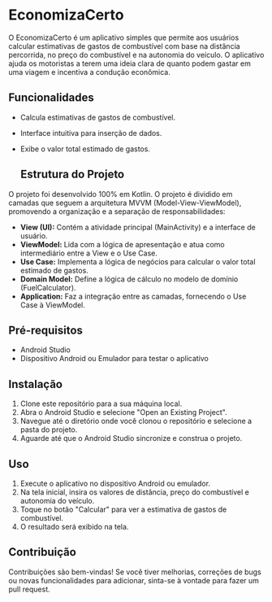# EconomizaCerto

O EconomizaCerto é um aplicativo simples que permite aos usuários calcular estimativas de gastos de combustível com base na distância percorrida, no preço do combustível e na autonomia do veículo. O aplicativo ajuda os motoristas a terem uma ideia clara de quanto podem gastar em uma viagem e incentiva a condução econômica.

## Funcionalidades

- Calcula estimativas de gastos de combustível.
- Interface intuitiva para inserção de dados.
- Exibe o valor total estimado de gastos.

  ## Estrutura do Projeto

O projeto foi desenvolvido 100% em Kotlin. O projeto é dividido em camadas que seguem a arquitetura MVVM (Model-View-ViewModel), promovendo a organização e a separação de responsabilidades:

- **View (UI):** Contém a atividade principal (MainActivity) e a interface de usuário.
- **ViewModel:** Lida com a lógica de apresentação e atua como intermediário entre a View e o Use Case.
- **Use Case:** Implementa a lógica de negócios para calcular o valor total estimado de gastos.
- **Domain Model:** Define a lógica de cálculo no modelo de domínio (FuelCalculator).
- **Application:** Faz a integração entre as camadas, fornecendo o Use Case à ViewModel.

## Pré-requisitos

- Android Studio
- Dispositivo Android ou Emulador para testar o aplicativo

## Instalação

1. Clone este repositório para a sua máquina local.
2. Abra o Android Studio e selecione "Open an Existing Project".
3. Navegue até o diretório onde você clonou o repositório e selecione a pasta do projeto.
4. Aguarde até que o Android Studio sincronize e construa o projeto.

## Uso

1. Execute o aplicativo no dispositivo Android ou emulador.
2. Na tela inicial, insira os valores de distância, preço do combustível e autonomia do veículo.
3. Toque no botão "Calcular" para ver a estimativa de gastos de combustível.
4. O resultado será exibido na tela.

## Contribuição

Contribuições são bem-vindas! Se você tiver melhorias, correções de bugs ou novas funcionalidades para adicionar, sinta-se à vontade para fazer um pull request.

